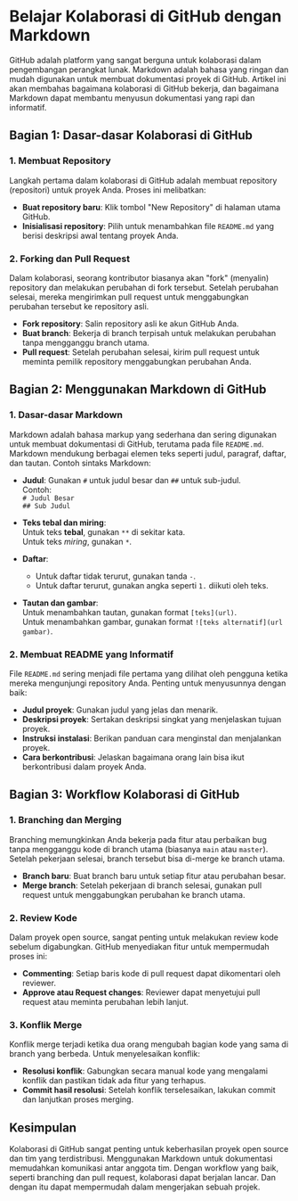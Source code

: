 # Belajar Kolaborasi di GitHub dengan Markdown

GitHub adalah platform yang sangat berguna untuk kolaborasi dalam pengembangan perangkat lunak. Markdown adalah bahasa yang ringan dan mudah digunakan untuk membuat dokumentasi proyek di GitHub. Artikel ini akan membahas bagaimana kolaborasi di GitHub bekerja, dan bagaimana Markdown dapat membantu menyusun dokumentasi yang rapi dan informatif. 

## Bagian 1: Dasar-dasar Kolaborasi di GitHub

### 1. Membuat Repository
Langkah pertama dalam kolaborasi di GitHub adalah membuat repository (repositori) untuk proyek Anda. Proses ini melibatkan:
- **Buat repository baru**: Klik tombol "New Repository" di halaman utama GitHub.
- **Inisialisasi repository**: Pilih untuk menambahkan file `README.md` yang berisi deskripsi awal tentang proyek Anda.

### 2. Forking dan Pull Request
Dalam kolaborasi, seorang kontributor biasanya akan "fork" (menyalin) repository dan melakukan perubahan di fork tersebut. Setelah perubahan selesai, mereka mengirimkan pull request untuk menggabungkan perubahan tersebut ke repository asli.
- **Fork repository**: Salin repository asli ke akun GitHub Anda.
- **Buat branch**: Bekerja di branch terpisah untuk melakukan perubahan tanpa mengganggu branch utama.
- **Pull request**: Setelah perubahan selesai, kirim pull request untuk meminta pemilik repository menggabungkan perubahan Anda.

## Bagian 2: Menggunakan Markdown di GitHub

### 1. Dasar-dasar Markdown
Markdown adalah bahasa markup yang sederhana dan sering digunakan untuk membuat dokumentasi di GitHub, terutama pada file `README.md`. Markdown mendukung berbagai elemen teks seperti judul, paragraf, daftar, dan tautan. Contoh sintaks Markdown:
- **Judul**: Gunakan `#` untuk judul besar dan `##` untuk sub-judul.  
  Contoh:  
  `# Judul Besar`  
  `## Sub Judul`
  
- **Teks tebal dan miring**:  
  Untuk teks **tebal**, gunakan `**` di sekitar kata.  
  Untuk teks *miring*, gunakan `*`.

- **Daftar**:  
  - Untuk daftar tidak terurut, gunakan tanda `-`.  
  - Untuk daftar terurut, gunakan angka seperti `1.` diikuti oleh teks.

- **Tautan dan gambar**:  
  Untuk menambahkan tautan, gunakan format `[teks](url)`.  
  Untuk menambahkan gambar, gunakan format `![teks alternatif](url gambar)`.

### 2. Membuat README yang Informatif
File `README.md` sering menjadi file pertama yang dilihat oleh pengguna ketika mereka mengunjungi repository Anda. Penting untuk menyusunnya dengan baik:
- **Judul proyek**: Gunakan judul yang jelas dan menarik.
- **Deskripsi proyek**: Sertakan deskripsi singkat yang menjelaskan tujuan proyek.
- **Instruksi instalasi**: Berikan panduan cara menginstal dan menjalankan proyek.
- **Cara berkontribusi**: Jelaskan bagaimana orang lain bisa ikut berkontribusi dalam proyek Anda.

## Bagian 3: Workflow Kolaborasi di GitHub

### 1. Branching dan Merging
Branching memungkinkan Anda bekerja pada fitur atau perbaikan bug tanpa mengganggu kode di branch utama (biasanya `main` atau `master`). Setelah pekerjaan selesai, branch tersebut bisa di-merge ke branch utama.
- **Branch baru**: Buat branch baru untuk setiap fitur atau perubahan besar.
- **Merge branch**: Setelah pekerjaan di branch selesai, gunakan pull request untuk menggabungkan perubahan ke branch utama.

### 2. Review Kode
Dalam proyek open source, sangat penting untuk melakukan review kode sebelum digabungkan. GitHub menyediakan fitur untuk mempermudah proses ini:
- **Commenting**: Setiap baris kode di pull request dapat dikomentari oleh reviewer.
- **Approve atau Request changes**: Reviewer dapat menyetujui pull request atau meminta perubahan lebih lanjut.

### 3. Konflik Merge
Konflik merge terjadi ketika dua orang mengubah bagian kode yang sama di branch yang berbeda. Untuk menyelesaikan konflik:
- **Resolusi konflik**: Gabungkan secara manual kode yang mengalami konflik dan pastikan tidak ada fitur yang terhapus.
- **Commit hasil resolusi**: Setelah konflik terselesaikan, lakukan commit dan lanjutkan proses merging.

## Kesimpulan
Kolaborasi di GitHub sangat penting untuk keberhasilan proyek open source dan tim yang terdistribusi. Menggunakan Markdown untuk dokumentasi memudahkan komunikasi antar anggota tim. Dengan workflow yang baik, seperti branching dan pull request, kolaborasi dapat berjalan lancar. Dan dengan itu dapat mempermudah dalam mengerjakan sebuah projek.

